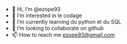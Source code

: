 - 👋 Hi, I’m @ezope93
- 👀 I’m interested in le codage 
- 🌱 I’m currently learning du python et du SQL
- 💞️ I’m looking to collaborate on github
- 📫 How to reach me ezope93@gmail.com

<!---
ezope93/ezope93 is a ✨ special ✨ repository because its `README.md` (this file) appears on your GitHub profile.
You can click the Preview link to take a look at your changes.
--->
